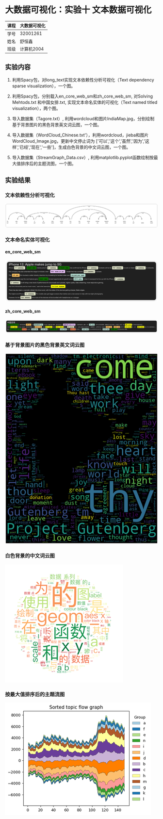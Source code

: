 # 大数据可视化：实验十 文本数据可视化

| 课程 | 大数据可视化 |
| ---- | ------------ |
| 学号 | 32001261     |
| 姓名 | 舒恒鑫       |
| 班级 | 计算机2004   |

## 实验内容

1. 利用Spacy包，对long_text实现文本依赖性分析可视化（Text dependency sparse visualization），一个图。

1. 利用Spacy包，分别载入en_core_web_sm和zh_core_web_sm, 对Solving  Mehtods.txt 和中国女排.txt, 实现文本命名实体的可视化（Text named titled visualization），两个图。

1. 导入数据集（Tagore.txt）, 利用wordcloud和图片IndiaMap.jpg，分别绘制基于背景图片的黑色背景英文词云图，一个图。

1. 导入数据集（WordCloud_Chinese.txt'），利用wordcloud，jieba和图片WordCloud_Image.jpg，更新中文停止词为    ['可以','这个','虽然','因为','这样','已经','现在','一些']，生成白色背景的中文词云图，一个图。

1. 导入数据集（StreamGraph_Data.csv）, 利用matplotlib.pyplot函数绘制按最大值排序后的主题流图，一个图。


## 实验结果

### 文本依赖性分析可视化

![image-20221217111106976](./images.assets/image-20221217111106976.png)

### 文本命名实体可视化

#### en_core_web_sm

![image-20221217113149388](./images.assets/image-20221217113149388.png)

#### zh_core_web_sm

![image-20221217113112567](./images.assets/image-20221217113112567.png)

### 基于背景图片的黑色背景英文词云图

![image-20221217115626728](./images.assets/image-20221217115626728.png)

### 白色背景的中文词云图

![image-20221217115042579](./images.assets/image-20221217115042579.png)

### 按最大值排序后的主题流图

![image-20221217115250232](./images.assets/image-20221217115250232.png)